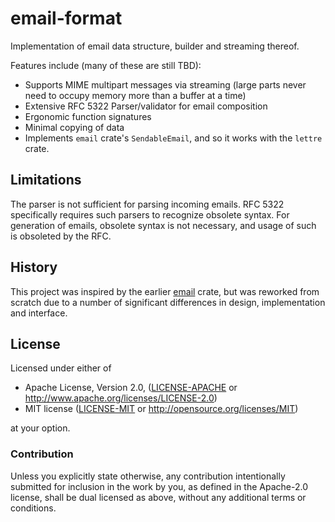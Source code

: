 # email-format

Implementation of email data structure, builder and streaming thereof.

Features include (many of these are still TBD):

* Supports MIME multipart messages via streaming (large parts never need to occupy memory
  more than a buffer at a time)
* Extensive RFC 5322 Parser/validator for email composition
* Ergonomic function signatures
* Minimal copying of data
* Implements `email` crate's `SendableEmail`, and so it works with the `lettre` crate.

## Limitations

The parser is not sufficient for parsing incoming emails.  RFC 5322 specifically requires
such parsers to recognize obsolete syntax.  For generation of emails, obsolete syntax is
not necessary, and usage of such is obsoleted by the RFC.

## History

This project was inspired by the earlier [email](https://github.com/niax/rust-email) crate,
but was reworked from scratch due to a number of significant differences in design,
implementation and interface.

## License

Licensed under either of

 * Apache License, Version 2.0, ([LICENSE-APACHE](LICENSE-APACHE) or http://www.apache.org/licenses/LICENSE-2.0)
 * MIT license ([LICENSE-MIT](LICENSE-MIT) or http://opensource.org/licenses/MIT)

at your option.

### Contribution

Unless you explicitly state otherwise, any contribution intentionally submitted
for inclusion in the work by you, as defined in the Apache-2.0 license, shall
be dual licensed as above, without any additional terms or conditions.
